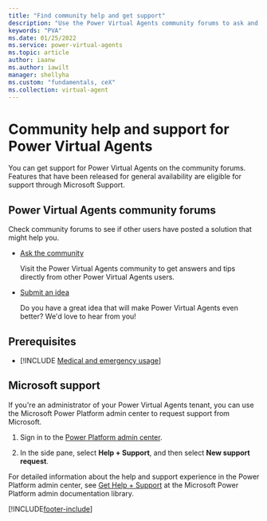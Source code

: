 ```yaml
---
title: "Find community help and get support"
description: "Use the Power Virtual Agents community forums to ask and get help and trips and ideas, or get support directly from Microsoft."
keywords: "PVA"
ms.date: 01/25/2022
ms.service: power-virtual-agents
ms.topic: article
author: iaanw
ms.author: iawilt
manager: shellyha
ms.custom: "fundamentals, ceX"
ms.collection: virtual-agent
---
```


# Community help and support for Power Virtual Agents

You can get support for Power Virtual Agents on the community forums. Features that have been released for general availability are eligible for support through Microsoft Support.

## Power Virtual Agents community forums

Check community forums to see if other users have posted a solution that might help you.

- [Ask the community](https://go.microsoft.com/fwlink/?linkid=2058639)

    Visit the Power Virtual Agents community to get answers and tips directly from other Power Virtual Agents users.

- [Submit an idea](https://go.microsoft.com/fwlink/?linkid=2064961)

    Do you have a great idea that will make Power Virtual Agents even better? We'd love to hear from you!

## Prerequisites

- [!INCLUDE [Medical and emergency usage](includes/pva-usage-limitations.md)]

## Microsoft support

If you're an administrator of your Power Virtual Agents tenant, you can use the Microsoft Power Platform admin center to request support from Microsoft.

1. Sign in to the [Power Platform admin center](https://admin.powerplatform.microsoft.com/).

1. In the side pane, select **Help + Support**, and then select **New support request**.

For detailed information about the help and support experience in the Power Platform admin center, see [Get Help + Support](/power-platform/admin/get-help-support) at the Microsoft Power Platform admin documentation library.

[!INCLUDE[footer-include](includes/footer-banner.md)]
